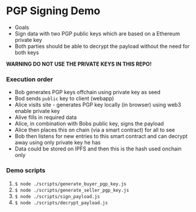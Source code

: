 # PGP Signing Demo

* Goals
* Sign data with two PGP public keys which are based on a Ethereum private key
* Both parties should be able to decrypt the payload without the need for both keys

**WARNING DO NOT USE THE PRIVATE KEYS IN THIS REPO!**

### Execution order

* Bob generates PGP keys offchain using private key as seed
* Bod sends `public` key to client (webapp)
* Alice visits site - generates PGP key locally (in browser) using web3 enable private key
* Alive fills in required data
* Alice, in combination with Bobs public key, signs the payload
* Alice then places this on chain (via a smart contract) for all to see
* Bob then listens for new entries to this smart contract and can decrypt away using only private key he has
* Data could be stored on IPFS and then this is the hash used onchain only

### Demo scripts

1) `$ node ./scripts/generate_buyer_pgp_key.js`
2) `$ node ./scripts/generate_seller_pgp_key.js`
3) `$ node ./scripts/sign_payload.js`
4) `$ node ./scripts/decrypt_payload.js`
